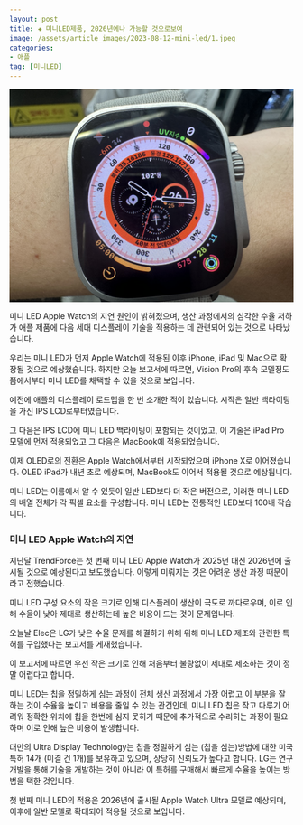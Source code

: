 ```yaml
---
layout: post  
title: ✚ 미니LED제품, 2026년에나 가능할 것으로보여
image: /assets/article_images/2023-08-12-mini-led/1.jpeg
categories:
- 애플
tag: [미니LED]
---
```


<div class="markdown-image">
<img src="/assets/article_images/2023-08-12-mini-led/1.jpeg" alt="" align="middle"/> </div>

<p class="drop-korean">
미니 LED Apple Watch의 지연 원인이 밝혀졌으며, 생산 과정에서의 심각한 수율 저하가 애플 제품에 다음 세대 디스플레이 기술을 적용하는 데 관련되어 있는 것으로 나타났습니다. 
</p>

우리는 미니 LED가 먼저 Apple Watch에 적용된  이후 iPhone, iPad 및 Mac으로 확장될 것으로 예상했습니다. 하지만 오늘 보고서에 따르면, Vision Pro의 후속 모델정도쯤에서부터 미니 LED를 채택할 수 있을 것으로 보입니다. 

예전에 애플의 디스플레이 로드맵을 한 번 소개한 적이 있습니다. 시작은 일반 백라이팅을 가진 IPS LCD로부터였습니다. 

그 다음은 IPS LCD에 미니 LED 백라이팅이 포함되는 것이었고, 이 기술은 iPad Pro 모델에 먼저 적용되었고 그 다음은 MacBook에 적용되었습니다. 

이제 OLED로의 전환은 Apple Watch에서부터 시작되었으며 iPhone X로 이어졌습니다.  OLED iPad가 내년 초로 예상되며, MacBook도 이어서 적용될 것으로 예상됩니다.

미니 LED는 이름에서 알 수 있듯이 일반 LED보다 더 작은 버전으로, 이러한 미니 LED의 배열 전체가 각 픽셀 요소를 구성합니다. 미니 LED는 전통적인 LED보다 100배 작습니다.

### 미니 LED Apple Watch의 지연
지난달 TrendForce는 첫 번째 미니 LED Apple Watch가 2025년 대신 2026년에 출시될 것으로 예상된다고 보도했습니다. 이렇게 미뤄지는 것은 어려운 생산 과정 때문이라고 전했습니다. 

미니 LED 구성 요소의 작은 크기로 인해 디스플레이 생산이 극도로 까다로우며, 이로 인해 수율이 낮아 제대로 생산하는데 높은 비용이 드는 것이 문제입니다. 

오늘날 Elec은 LG가 낮은 수율 문제를 해결하기 위해 위해 미니 LED 제조와 관련한 특허를 구입했다는 보고서를 게재했습니다.

이 보고서에 따르면 우선 작은 크기로 인해 처음부터 불량없이 제대로 제조하는 것이 정말 어렵다고 합니다. 

미니 LED는 칩을 정밀하게 심는 과정이 전체 생산 과정에서 가장 어렵고 이 부분을 잘 하는 것이 수율을 높이고 비용을 줄일 수 있는 관건인데, 미니 LED 칩은 작고 다루기 어려워 정확한 위치에 칩을 한번에 심지 못히기 때문에 추가적으로 수리히는 과정이 필요하며 이로 인해 높은 비용이 발생합니다.

대만의 Ultra Display Technology는 칩을 정밀하게 심는 (칩을 심는)방법에 대한 미국 특허 14개 (미결 건 1개)를 보유하고 있으며, 상당히 신뢰도가 높다고 합니다. LG는 연구개발을 통해 기술을 개발하는 것이 아니라 이 특허를 구매해서 빠르게 수율을 높이는 방법을 택한 것입니다. 

첫 번째 미니 LED의 적용은 2026년에 출시될 Apple Watch Ultra 모델로 예상되며, 이후에 일반 모델로 확대되어 적용될 것으로 보입니다. 